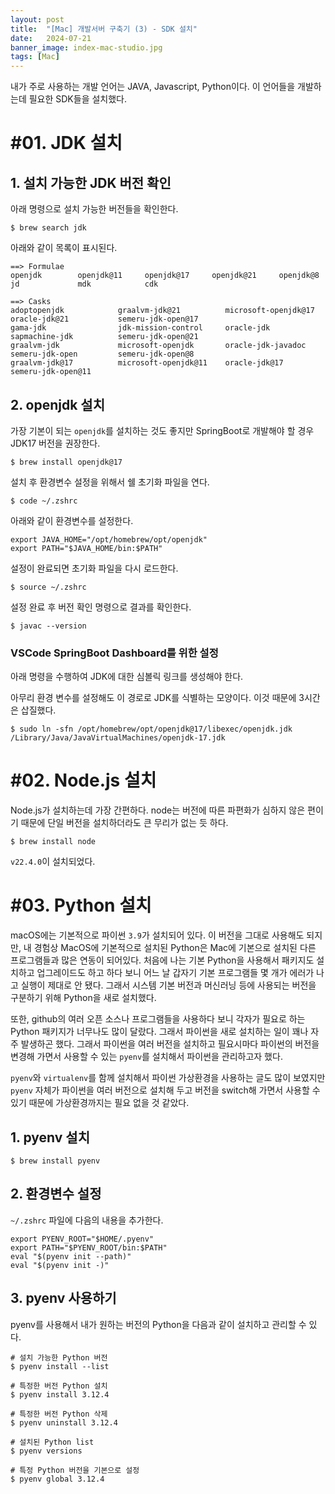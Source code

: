 ```yaml
---
layout: post
title:  "[Mac] 개발서버 구축기 (3) - SDK 설치"
date:   2024-07-21
banner_image: index-mac-studio.jpg
tags: [Mac]
---
```


내가 주로 사용하는 개발 언어는 JAVA, Javascript, Python이다. 이 언어들을 개발하는데 필요한 SDK들을 설치했다.

<!--more-->

# #01. JDK 설치

## 1. 설치 가능한 JDK 버전 확인

아래 명령으로 설치 가능한 버전들을 확인한다.

```shell
$ brew search jdk
```

아래와 같이 목록이 표시된다.

```shell
==> Formulae
openjdk        openjdk@11     openjdk@17     openjdk@21     openjdk@8      jd             mdk            cdk

==> Casks
adoptopenjdk            graalvm-jdk@21          microsoft-openjdk@17    oracle-jdk@21           semeru-jdk-open@17
gama-jdk                jdk-mission-control     oracle-jdk              sapmachine-jdk          semeru-jdk-open@21
graalvm-jdk             microsoft-openjdk       oracle-jdk-javadoc      semeru-jdk-open         semeru-jdk-open@8
graalvm-jdk@17          microsoft-openjdk@11    oracle-jdk@17           semeru-jdk-open@11
```

## 2. openjdk 설치

가장 기본이 되는 `openjdk`를 설치하는 것도 좋지만 SpringBoot로 개발해야 할 경우 JDK17 버전을 권장한다.

```shell
$ brew install openjdk@17
```

설치 후 환경변수 설정을 위해서 쉘 초기화 파일을 연다.

```shell
$ code ~/.zshrc
```

아래와 같이 환경변수를 설정한다.

```
export JAVA_HOME="/opt/homebrew/opt/openjdk"
export PATH="$JAVA_HOME/bin:$PATH"
```

설정이 완료되면 초기화 파일을 다시 로드한다.

```shell
$ source ~/.zshrc
```

설정 완료 후 버전 확인 명령으로 결과를 확인한다.

```shell
$ javac --version
```

### VSCode SpringBoot Dashboard를 위한 설정

아래 명령을 수행하여 JDK에 대한 심볼릭 링크를 생성해야 한다.

아무리 환경 변수를 설정해도 이 경로로 JDK를 식별하는 모양이다. 이것 때문에 3시간은 삽질했다.

```shell
$ sudo ln -sfn /opt/homebrew/opt/openjdk@17/libexec/openjdk.jdk /Library/Java/JavaVirtualMachines/openjdk-17.jdk
```

# #02. Node.js 설치

Node.js가 설치하는데 가장 간편하다. node는 버전에 따른 파편화가 심하지 않은 편이기 때문에 단일 버전을 설치하더라도 큰 무리가 없는 듯 하다.

```shell
$ brew install node
```

`v22.4.0`이 설치되었다.

# #03. Python 설치

macOS에는 기본적으로 파이썬 `3.9`가 설치되어 있다. 이 버전을 그대로 사용해도 되지만, 내 경험상 MacOS에 기본적으로 설치된 Python은 Mac에 기본으로 설치된 다른 프로그램들과 많은 연동이 되어있다. 처음에 나는 기본 Python을 사용해서 패키지도 설치하고 업그레이드도 하고 하다 보니 어느 날 갑자기 기본 프로그램들 몇 개가 에러가 나고 실행이 제대로 안 됐다. 그래서 시스템 기본 버전과 머신러닝 등에 사용되는 버전을 구분하기 위해 Python을 새로 설치했다.

또한, github의 여러 오픈 소스나 프로그램들을 사용하다 보니 각자가 필요로 하는 Python 패키지가 너무나도 많이 달랐다. 그래서 파이썬을 새로 설치하는 일이 꽤나 자주 발생하곤 했다. 그래서 파이썬을 여러 버전을 설치하고 필요시마다 파이썬의 버전을 변경해 가면서 사용할 수 있는 `pyenv`를 설치해서 파이썬을 관리하고자 했다.

`pyenv`와 `virtualenv`를 함께 설치해서 파이썬 가상환경을 사용하는 글도 많이 보였지만 `pyenv` 자체가 파이썬을 여러 버전으로 설치해 두고 버전을 switch해 가면서 사용할 수 있기 때문에 가상환경까지는 필요 없을 것 같았다.

## 1. pyenv 설치

```shell
$ brew install pyenv
```

## 2. 환경변수 설정

`~/.zshrc` 파일에 다음의 내용을 추가한다.

```config
export PYENV_ROOT="$HOME/.pyenv"
export PATH="$PYENV_ROOT/bin:$PATH"
eval "$(pyenv init --path)"
eval "$(pyenv init -)"
```

## 3. pyenv 사용하기

pyenv를 사용해서 내가 원하는 버전의 Python을 다음과 같이 설치하고 관리할 수 있다.

```shell
# 설치 가능한 Python 버전
$ pyenv install --list

# 특정한 버전 Python 설치
$ pyenv install 3.12.4

# 특정한 버전 Python 삭제
$ pyenv uninstall 3.12.4

# 설치된 Python list
$ pyenv versions

# 특정 Python 버전을 기본으로 설정
$ pyenv global 3.12.4
```